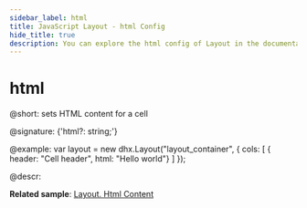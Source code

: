 ```yaml
---
sidebar_label: html
title: JavaScript Layout - html Config 
hide_title: true
description: You can explore the html config of Layout in the documentation of the DHTMLX JavaScript UI library. Browse developer guides and API reference, try out code examples and live demos, and download a free 30-day evaluation version of DHTMLX Suite 7.
---
```

 
# html

@short: sets HTML content for a cell

@signature: {'html?: string;'}

@example:
var layout = new dhx.Layout("layout_container", {
    cols: [
      { header: "Cell header", html: "Hello world"}
    ]
});

@descr:

**Related sample**: [Layout. Html Content](https://snippet.dhtmlx.com/6x76kgyq)

[comment]: # (@related: layout/init.md#initialize-layout layout/cell_configuration.md#html-content)
